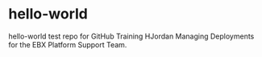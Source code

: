 # hello-world
hello-world test repo for GitHub Training
HJordan Managing Deployments for the EBX Platform Support Team.
